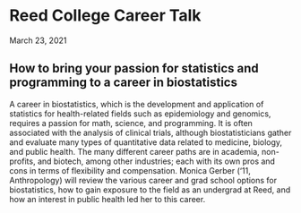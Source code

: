 # Reed College Career Talk

March 23, 2021

## How to bring your passion for statistics and programming to a career in biostatistics

A career in biostatistics, which is the development and application of statistics for health-related fields such as epidemiology and genomics, requires a passion for math, science, and programming. It is often associated with the analysis of clinical trials, although biostatisticians gather and evaluate many types of quantitative data related to medicine, biology, and public health. The many different career paths are in academia, non-profits, and biotech, among other industries; each with its own pros and cons in terms of flexibility and compensation. Monica Gerber (‘11, Anthropology) will review the various career and grad school options for biostatistics, how to gain exposure to the field as an undergrad at Reed, and how an interest in public health led her to this career. 

